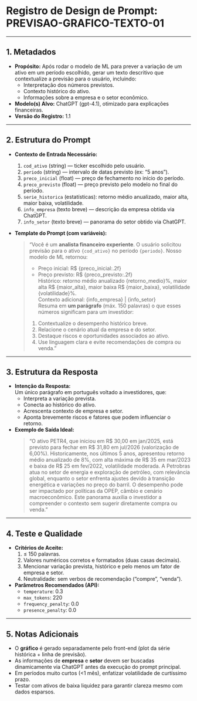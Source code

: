 # Registro de Design de Prompt: PREVISAO-GRAFICO-TEXTO-01

---

## 1. Metadados
- **Propósito:** Após rodar o modelo de ML para prever a variação de um ativo em um período escolhido, gerar um texto descritivo que contextualize a previsão para o usuário, incluindo:
  - Interpretação dos números previstos.
  - Contexto histórico do ativo.
  - Informações sobre a empresa e o setor econômico.
- **Modelo(s) Alvo:** ChatGPT (gpt-4.1), otimizado para explicações financeiras.
- **Versão do Registro:** 1.1

---

## 2. Estrutura do Prompt
- **Contexto de Entrada Necessário:**  
  1. `cod_ativo` (string) — ticker escolhido pelo usuário.  
  2. `periodo` (string) — intervalo de datas previsto (ex: “5 anos”).  
  3. `preco_inicial` (float) — preço de fechamento no início do período.  
  4. `preco_previsto` (float) — preço previsto pelo modelo no final do período.  
  5. `serie_historica` (estatísticas): retorno médio anualizado, maior alta, maior baixa, volatilidade.  
  6. `info_empresa` (texto breve) — descrição da empresa obtida via ChatGPT.  
  7. `info_setor` (texto breve) — panorama do setor obtido via ChatGPT.

- **Template do Prompt (com variáveis):**  
  > “Você é um **analista financeiro experiente**. O usuário solicitou previsão para o ativo `{cod_ativo}` no período `{periodo}`. Nosso modelo de ML retornou:  
  > - Preço inicial: R$ {preco_inicial:.2f}  
  > - Preço previsto: R$ {preco_previsto:.2f}  
  > Histórico: retorno médio anualizado {retorno_medio}%, maior alta R$ {maior_alta}, maior baixa R$ {maior_baixa}, volatilidade {volatilidade}%.  
  > Contexto adicional: {info_empresa} | {info_setor}  
  > Resuma em **um parágrafo** (máx. 150 palavras) o que esses números significam para um investidor:  
  > 1. Contextualize o desempenho histórico breve.  
  > 2. Relacione o cenário atual da empresa e do setor.  
  > 3. Destaque riscos e oportunidades associados ao ativo.  
  > 4. Use linguagem clara e evite recomendações de compra ou venda.”

---

## 3. Estrutura da Resposta
- **Intenção da Resposta:**  
  Um único parágrafo em português voltado a investidores, que:
  - Interpreta a variação prevista.
  - Conecta ao histórico do ativo.
  - Acrescenta contexto de empresa e setor.
  - Aponta brevemente riscos e fatores que podem influenciar o retorno.
- **Exemplo de Saída Ideal:**  
  > “O ativo PETR4, que iniciou em R$ 30,00 em jan/2025, está previsto para fechar em R$ 31,80 em jul/2026 (valorização de 6,00%). Historicamente, nos últimos 5 anos, apresentou retorno médio anualizado de 8%, com alta máxima de R$ 35 em mar/2023 e baixa de R$ 25 em fev/2022, volatilidade moderada. A Petrobras atua no setor de energia e exploração de petróleo, com relevância global, enquanto o setor enfrenta ajustes devido à transição energética e variações no preço do barril. O desempenho pode ser impactado por políticas da OPEP, câmbio e cenário macroeconômico. Este panorama auxilia o investidor a compreender o contexto sem sugerir diretamente compra ou venda.”

---

## 4. Teste e Qualidade
- **Critérios de Aceite:**  
  1. ≤ 150 palavras.  
  2. Valores numéricos corretos e formatados (duas casas decimais).  
  3. Mencionar variação prevista, histórico e pelo menos um fator de empresa e setor.  
  4. Neutralidade: sem verbos de recomendação (“compre”, “venda”).  
- **Parâmetros Recomendados (API):**  
  - `temperature`: 0.3  
  - `max_tokens`: 220  
  - `frequency_penalty`: 0.0  
  - `presence_penalty`: 0.0

---

## 5. Notas Adicionais
- O **gráfico** é gerado separadamente pelo front-end (plot da série histórica + linha de previsão).  
- As informações de **empresa** e **setor** devem ser buscadas dinamicamente via ChatGPT antes da execução do prompt principal.  
- Em períodos muito curtos (<1 mês), enfatizar volatilidade de curtíssimo prazo.  
- Testar com ativos de baixa liquidez para garantir clareza mesmo com dados esparsos.
